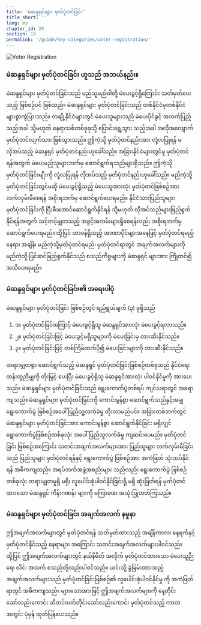 ```yaml
---
title: 'မဲဆန္ဒရှင်များ မှတ်ပုံတင်ခြင်း'
title_short: ''
lang: my
chapter_id: 29
section: 19
permalink: '/guide/key-categories/voter-registration/'
---
```


![Voter Registration](/images/inventory/categories/voter-registration.png)

### မဲဆန္ဒရှင်များ မှတ်ပုံတင်ခြင်း ဟူသည် အဘယ်နည်း။

မဲဆန္ဒရှင်များ မှတ်ပုံတင်ခြင်းသည် မည်သူမည်ဝါတို့ မဲပေးခွင့်ရှိကြောင်း သတ်မှတ်ပေးသည့် ဖြစ်စဉ်ပင် ဖြစ်သည်။ မဲဆန္ဒရှင်များ မှတ်ပုံတင်ခြင်းသည် တစ်နိုင်ငံမှတစ်နိုင်ငံ များစွာကွဲပြားသည်။ တချို့နိုင်ငံများတွင် မဲပေးသူများသည် မဲပေးပိုင်ခွင့် အသက်ပြည့်သည့်အခါ သို့မဟုတ် နေရာသစ်တစ်ခုခုသို့ ပြောင်းရွေ့သွား သည့်အခါ အလိုအလျောက် မှတ်ပုံတင်လျက်သား ဖြစ်သွားသည်။ ဤကဲ့သို့ မှတ်ပုံတင်နည်းအား လုံ့လပြုရန် မလိုအပ်သည့် မဲဆန္ဒရှင် မှတ်ပုံတင်နည်းဟုခေါ်သည်။ အခြားနိုင်ငံများတွင်မူ မှတ်ပုံတင်ရန်အတွက် မဲပေးမည့်သူများဘက်မှ ဆောင်ရွက်ရသည်များရှိသည်။ ဤကဲ့သို့ မှတ်ပုံတင်ခြင်းမျိုးကို လုံ့လပြုရန် လိုအပ်သည့် မှတ်ပုံတင်နည်းဟုခေါ်သည်။ မည်ကဲ့သို့မှတ်ပုံတင်ခြင်းတွင်မဆို မဲပေးခွင့်ရှိသည့် မဲပေးသူအားလုံး မှတ်ပုံတင်ဖြစ်စဉ်အား လက်လှမ်းမီစေရန် အစိုးရဘက်မှ ဆောင်ရွက်ပေးရမည်။ နိုင်ငံသားပြည်သူများ မှတ်ပုံတင်ခြင်းကို ပြီးစီးအောင်ဆောင်ရွက်နိုင်ရန် သို့မဟုတ် လိုအပ်သည်များဖြည့်စွက် နိုင်ရန်အတွက် သင့်တင့်မျှတသည့် အခွင့်အလမ်းများရှိစေရန်လည်း အစိုးရဘက်မှ ဆောင်ရွက်ပေးရမည်။ ထို့ပြင် တာဝန်ရှိသည့် အာဏာပိုင်များအနေဖြင့် မှတ်ပုံတင်ရမည့်နေရာ၊ အချိန်၊ မည်ကဲ့သို့မှတ်ပုံတင်ရမည်၊ မှတ်ပုံတင်ရာတွင် အချက်အလက်များကို မည်ကဲ့သို့ ပြင်ဆင်ဖြည့်စွက်နိုင်သည် စသည့်ကိစ္စများကို မဲဆန္ဒရှင် များအား ကြိုတင်၍ အသိပေးရမည်။

### မဲဆန္ဒရှင်များ မှတ်ပုံတင်ခြင်း၏ အရေးပါပုံ

မဲဆန္ဒရှင်များ မှတ်ပုံတင်ခြင်း ဖြစ်စဉ်တွင် ရည်ရွယ်ချက် (၃) ခုရှိသည်

1.  ၁။ မှတ်ပုံတင်ခြင်းကြောင့် မဲပေးခွင့်ရှိသူ မဲဆန္ဒရှင်အားလုံး မဲပေးခွင့်ရလာသည်။
2.  ၂။ မှတ်ပုံတင်ခြင်းဖြင့် မဲပေးခွင့်မရှိသူများကို မဲပေးခြင်းမှ တားဆီးနိုင်သည်။
3.  ၃။ မှတ်ပုံတင်ခြင်းဖြင့် တစ်ကြိမ်ထက်ပို၍ မဲပေးခြင်းများကို တားဆီးနိုင်သည်။

တရားမျှတစွာ ဆောင်ရွက်သည့် မဲဆန္ဒရှင် မှတ်ပုံတင်ခြင်းဖြစ်စဉ်တစ်ခုသည် နိုင်ငံရေးတန်းတူညီမျှကို တိုးမြှင့် ပေးပြီး မဲပေးခွင့်ရှိသူ မဲဆန္ဒရှင်အားလုံး ပါဝင်နိုင်မှုကို အားပေးသည်။ မဲဆန္ဒရှင်များ မှတ်ပုံတင်ခြင်းသည် ရွေးကောက်ပွဲတစ်ရပ် ကျင်းပရာတွင် အခရာကျသည်။ မဲဆန္ဒရှင်များ မှတ်ပုံတင်ခြင်းကို ကောင်းမွန်စွာ ဆောင်ရွက်သည်နှင့်အမျှ ရွေးကောက်ပွဲ ဖြစ်စဉ်အပေါ် ပြည်သူ့လက်ခံမှု တိုးလာမည်ပင်။ အခြားတစ်ဘက်တွင် မဲဆန္ဒရှင်များ မှတ်ပုံတင်ခြင်းအား ကောင်းမွန်စွာ ဆောင်ရွက်နိုင်ခြင်း မရှိလျှင် ရွေးကောက်ပွဲဖြစ်စဉ်တစ်ခုလုံး အပေါ် ပြည်သူလက်ခံမှု ကျဆင်းပေမည်။ မှတ်ပုံတင်ခြင်း ဖြစ်စဉ်အကြောင်း သတင်းအချက်အလက်များအား ပြည်သူများ လက်လှမ်းမီခြင်းသည် ပြည်သူများ မှတ်ပုံတင်ရန်နှင့် ရွေးကောက်ပွဲ ဖြစ်စဉ်အား အကဲဖြတ် သုံးသပ်နိုင်ရန် အဓိကကျသည်။ အရပ်ဘက်အဖွဲ့အစည်းများ သည်လည်း ရွေးကောက်ပွဲ ဖြစ်စဉ်တစ်ခုလုံး တရားမျှတမှုရှိ မရှိ၊ လူပေါင်းစုံပါဝင်နိုင်ခြင်းရှိ မရှိ ဆုံးဖြတ်ရန် မှတ်ပုံတင်ထားသော မဲဆန္ဒရှင် ကိန်းဂဏန်း များကို မကြာခဏ အသုံးပြုတတ်ကြသည်။

### မဲဆန္ဒရှင်များ မှတ်ပုံတင်ခြင်း အချက်အလက် နမူနာ

ဤအချက်အလက်များတွင် မှတ်ပုံတင်ရန် သတ်မှတ်ထားသည့် အချိန်ကာလ၊ နေ့ရက်နှင့် မှတ်ပုံတင်နိုင်သည့် နေရာများ အကြောင်း သတင်းအချက်အလက်များပါဝင်သည်။ ထို့ပြင် ဤအချက်အလက်များတွင် နယ်နိမိတ် အလိုက် မှတ်ပုံတင်ထားသော မဲပေးသူဉီးရေ၊ လိင်၊ အသက် စသည်တို့လည်းပါဝင်သည်။ ယင်းသို့ ခွဲခြမ်းထားသည့် အချက်အလက်များသည် မှတ်ပုံတင်ခြင်းဖြစ်စဉ်၏ လူပေါင်းစုံပါဝင်နိုင်မှု ကို အကဲဖြတ်ရာတွင် အဓိကကျသည်။ များသောအားဖြင့် ဤအချက်အလက်များကို နေ့တိုင်းသော်လည်းကောင်း သီတင်းပတ်တိုင်းသော်လည်းကောင်း မှတ်ပုံတင်သည့် ကာလအတွင်း ပုံမှန် ထုတ်ပြန်ပေးသည်။
